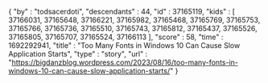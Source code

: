{
  "by" : "todsacerdoti",
  "descendants" : 44,
  "id" : 37165119,
  "kids" : [ 37166031, 37165648, 37166221, 37165982, 37165468, 37165769, 37165753, 37165766, 37165736, 37165510, 37165743, 37165812, 37165437, 37165526, 37165805, 37165707, 37165524, 37166113 ],
  "score" : 58,
  "time" : 1692292941,
  "title" : "Too Many Fonts in Windows 10 Can Cause Slow Application Starts",
  "type" : "story",
  "url" : "https://bigdanzblog.wordpress.com/2023/08/16/too-many-fonts-in-windows-10-can-cause-slow-application-starts/"
}
